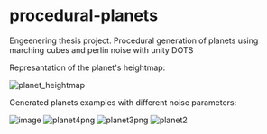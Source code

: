 # procedural-planets
 Engeenering thesis project. Procedural generation of planets using marching cubes and perlin noise with unity DOTS
 
 Represantation of the planet's heightmap:

![planet_heightmap](https://github.com/SoVerrr/procedural-planets/assets/82769474/d075b2d0-b58e-4edc-a296-dd0426f29da2)

Generated planets examples with different noise parameters:

![image](https://github.com/SoVerrr/procedural-planets/assets/82769474/34f2d60d-0be7-4aae-ac1b-1af0aa244fe8)
![planet4png](https://github.com/SoVerrr/procedural-planets/assets/82769474/5a8afa4d-479f-4b84-b432-694c63e6a541)
![planet3png](https://github.com/SoVerrr/procedural-planets/assets/82769474/b42314e8-43f5-46bc-9520-411e411e5d69)
![planet2](https://github.com/SoVerrr/procedural-planets/assets/82769474/ab45a029-a643-404f-9935-9e5eb403442a)
